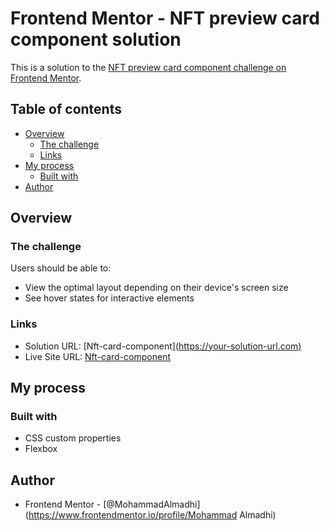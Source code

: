 # Frontend Mentor - NFT preview card component solution

This is a solution to the [NFT preview card component challenge on Frontend Mentor](https://www.frontendmentor.io/challenges/nft-preview-card-component-SbdUL_w0U).

## Table of contents

- [Overview](#overview)
  - [The challenge](#the-challenge)
  - [Links](#links)
- [My process](#my-process)
  - [Built with](#built-with)
- [Author](#author)

## Overview

### The challenge

Users should be able to:

- View the optimal layout depending on their device's screen size
- See hover states for interactive elements

### Links

- Solution URL: [Nft-card-component][(https://your-solution-url.com)](https://github.com/MohammadAlmadhi/Nft-card-component)
- Live Site URL: [Nft-card-component]([https://your-live-site-url.com](https://mohammadalmadhi.github.io/Nft-card-component/))

## My process

### Built with

- CSS custom properties
- Flexbox

## Author

- Frontend Mentor - [@MohammadAlmadhi](https://www.frontendmentor.io/profile/Mohammad Almadhi)
